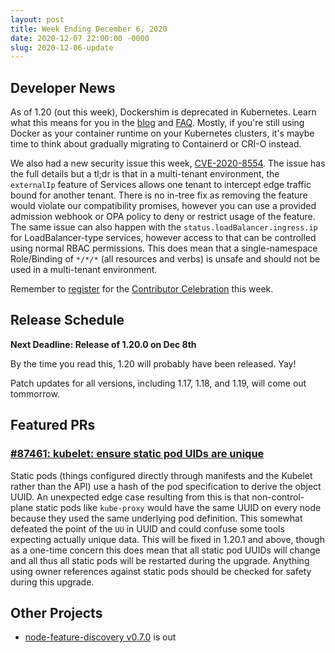 ```yaml
---
layout: post
title: Week Ending December 6, 2020
date: 2020-12-07 22:00:00 -0000
slug: 2020-12-06-update
---
```


## Developer News

As of 1.20 (out this week), Dockershim is deprecated in Kubernetes.
Learn what this means for you in the [blog](https://kubernetes.io/blog/2020/12/02/dont-panic-kubernetes-and-docker/) and [FAQ](https://kubernetes.io/blog/2020/12/02/dockershim-faq/).  Mostly, if you're still
using Docker as your container runtime on your Kubernetes clusters, it's maybe time to think
about gradually migrating to Containerd or CRI-O instead.

We also had a new security issue this week, [CVE-2020-8554](https://github.com/kubernetes/kubernetes/issues/97076). The issue has the full details but a tl;dr is that in a multi-tenant environment, the `externalIp` feature of Services allows one tenant to intercept edge traffic bound for another tenant. There is no in-tree fix as removing the feature would violate our compatibility promises, however you can use a provided admission webhook or OPA policy to deny or restrict usage of the feature. The same issue can also happen with the `status.loadBalancer.ingress.ip` for LoadBalancer-type services, however access to that can be controlled using normal RBAC permissions. This does mean that a single-namespace Role/Binding of `*/*/*` (all resources and verbs) is unsafe and should not be used in a multi-tenant environment.

Remember to [register](https://forms.gle/51tqQgxuHxLaeU1P8) for the [Contributor Celebration](https://k8s.dev/celebration) this week.

## Release Schedule

**Next Deadline: Release of 1.20.0 on Dec 8th**

By the time you read this, 1.20 will probably have been released. Yay!

Patch updates for all versions, including 1.17, 1.18, and 1.19, will come out tommorrow.

## Featured PRs

### [#87461: kubelet: ensure static pod UIDs are unique](https://github.com/kubernetes/kubernetes/pull/87461)

Static pods (things configured directly through manifests and the Kubelet rather than the API) use a hash of the pod specification to derive the object UUID. An unexpected edge case resulting from this is that non-control-plane static pods like `kube-proxy` would have the same UUID on every node because they used the same underlying pod definition. This somewhat defeated the point of the `UU` in UUID and could confuse some tools expecting actually unique data. This will be fixed in 1.20.1 and above, though as a one-time concern this does mean that all static pod UUIDs will change and all thus all static pods will be restarted during the upgrade. Anything using owner references against static pods should be checked for safety during this upgrade.

## Other Projects

* [node-feature-discovery v0.7.0](https://github.com/kubernetes-sigs/node-feature-discovery/releases/tag/v0.7.0) is out
